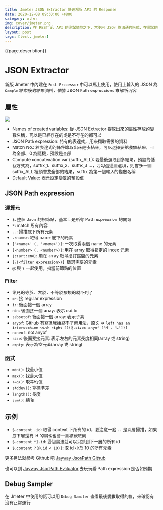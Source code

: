 ```yaml
---
title: Jmeter JSON Extractor 快速解析 API 的 Response
date: 2020-12-08 09:30:00 +0800
category: other
img: cover/jmeter.png
description: 在 RESTful API 的測試情境之下，常使用 JSON 為溝通的格式，在測試的時候需要驗證資料完整性，或是將結果擷取出來帶入其他 API 之中都是常會遇到的情境，今天就來整理一下 Jmeter JSON Extractor 的使用吧
layout: post
tags: [test, jmeter]
---
```


{{page.description}}

# JSON Extractor
新版 Jmeter 中內建在 `Post Processor` 中可以馬上使用，使用上輸入的 JSON 為 `Sample` 結束後的結果資料，依據 JSON Path expressions 來解析內容

## 屬性

![]({{site.baseurl}}/assets/img/jmeter-json-extractor-ui.png)

+ Names of created variables: 從 JSON Extractor 提取出來的屬性存放的變數名稱，可以是已經存在的或是不存在的都可以
+ JSON Path expression: 特有的表達式，用來擷取需要的資料
+ Match No.: 若表達式的條件節取出來是多結果，可以選擇要第幾個結果。-1 為全部、0 為隨機，預設是全部
+ Compute concatenation var (suffix_ALL): 若最後選取到多結果，預設的儲存方式為，suffix_1、suffix_2、suffix_3 ...，若勾選這個選項，則會多一個 suffix_ALL 裡頭會放全部的結果，suffix 為第一個輸入的變數名稱
+ Default Value: 表示設定變數的預設值

## JSON Path expression

### 運算元
+ `$`: 整個 Json 的根節點，基本上是所有 Path expression 的開頭
+ `*`: match 所有內容
+ `..`: 掃描底下所有元素
+ `.<name>`: 取得 name 底下的元素
+ `['<name>' (, '<name>')]`: 一次取得兩個 name 的元素
+ `[<number> (, <number>)]`: 用在 array 取得指定的 index 元素
+ `[start:end]`: 用在 array 取得指訂區間的元素
+ `[?(<filter expression>)]`: 篩選需要的元素
+ `@`: 與 `?` 一起使用，指當前節點的位置

### Filter
+ 常見的等於、大於、不等於那類的就不列了
+ `=~`: 接 regular expression
+ `in`: 後面接一個 array
+ `nin`: 後面接一個 array: 表示 not in
+ `subsetof`: 後面接一個 array: 表示子集
+ `anyof`: Github 有寫但我始終不了解用法，原文 => `left has an intersection with right [?(@.sizes anyof ['M', 'L'])]`
+ `noneof`: not anyof
+ `size`: 後面要接元素: 表示左右的元素長度相同(array 或 string)
+ `empty`: 表示為空元素(array 或 string)

### 函式
+ `min()`: 找最小值
+ `max()`: 找最大值
+ `avg()`: 取平均值
+ `stddev()`: 算標準差
+ `length()`: 長度
+ `sum()`: 總和

## 示例

+ `$.content..id`: 取得 content 下所有的 id，要注意一點 `..` 是深層掃描，如果底下層還有 id 的屬性也會一並被截取到
+ `$.content[*].id`: 這個寫法就可以只抓到下一層的所有 id
+ `$.content[?(@.id < 10)]`: 取 id 小於 10 的所有元素

更多用法就參考 Github 吧 [Jayway JsonPath Github](https://github.com/json-path/JsonPath)

也可以到 [Jayway JsonPath Evaluator](http://jsonpath.herokuapp.com/) 去玩玩看 Path expression 是否如預期

## Debug Sampler
在 Jmeter 中使用的話可以用 `Debug Sampler` 查看最後變數取得的值，來確認有沒有正常運行
